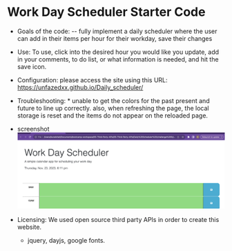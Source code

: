 # Work Day Scheduler Starter Code

- Goals of the code: -- fully implement a daily scheduler where the user can add in their items per hour for their workday, save their changes

- Use: To use, click into the desired hour you would like you update, add in your comments, to do list, or what information is needed, and hit the save icon. 

- Configuration: please access the site using this URL: https://unfazedxx.github.io/Daily_scheduler/ 

- Troubleshooting: * unable to get the colors for the past present and future to line up correctly. also, when refreshing the page, the local storage is reset and the items do not appear on the reloaded page. 


- screenshot
![Screenshot of webpage](image.png)


- Licensing: We used open source third party APIs in order to create this website. 
    - jquery, dayjs, google fonts. 